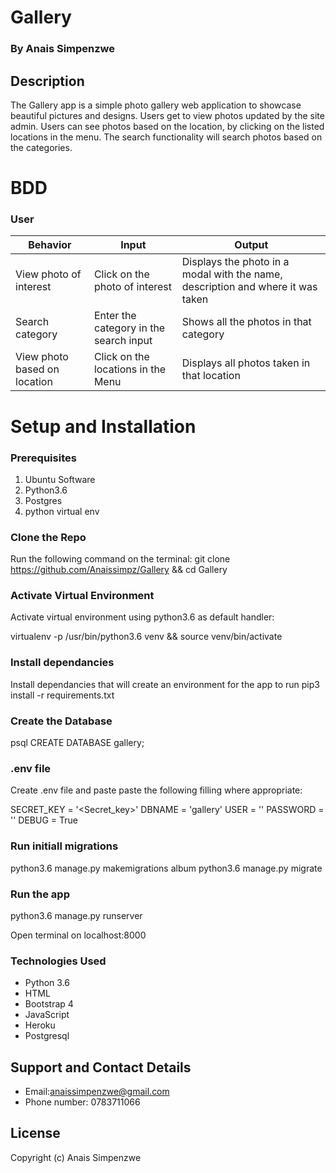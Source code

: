 # Gallery

### By **Anais Simpenzwe**

## Description
The Gallery app is a simple photo gallery web application to showcase beautiful pictures and designs. Users get to view photos updated by the site admin. Users can see photos based on the location, by clicking on the listed locations in the menu. The search functionality will search photos based on the categories.

# BDD
### User
| Behavior            | Input                         | Output                        | 
| ------------------- | ----------------------------- | ----------------------------- |
| View photo of interest	| Click on the photo of interest| Displays the photo in a modal with the name, description and where it was taken|
| Search category | Enter the category in the search input | Shows all the photos in that category|
| View photo based on location | Click on the locations in the Menu | Displays all photos taken in that location |

# Setup and Installation

### Prerequisites

1. Ubuntu Software
2. Python3.6
3. Postgres
4. python virtual env

### Clone the Repo
 Run the following command on the terminal: git clone https://github.com/Anaissimpz/Gallery && cd Gallery

### Activate Virtual Environment

 Activate virtual environment using python3.6 as default handler:

 virtualenv -p /usr/bin/python3.6 venv && source venv/bin/activate

### Install dependancies

Install dependancies that will create an environment for the app to run pip3 install -r requirements.txt

### Create the Database

psql
CREATE DATABASE gallery;

### .env file

Create .env file and paste paste the following filling where appropriate:

SECRET_KEY = '<Secret_key>'
DBNAME = 'gallery'
USER = '<Username>'
PASSWORD = '<password>'
DEBUG = True

### Run initiall migrations

python3.6 manage.py makemigrations album
python3.6 manage.py migrate

### Run the app

python3.6 manage.py runserver

Open terminal on localhost:8000

### Technologies Used
- Python 3.6
- HTML
- Bootstrap 4
- JavaScript
- Heroku
- Postgresql
## Support and Contact Details
 * Email:anaissimpenzwe@gmail.com
 * Phone number: 0783711066
 
 ## License 
 Copyright (c) Anais Simpenzwe